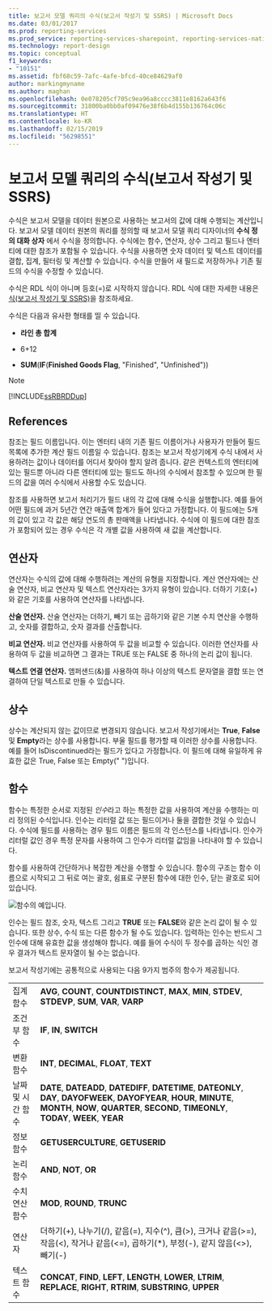 ```yaml
---
title: 보고서 모델 쿼리의 수식(보고서 작성기 및 SSRS) | Microsoft Docs
ms.date: 03/01/2017
ms.prod: reporting-services
ms.prod_service: reporting-services-sharepoint, reporting-services-native
ms.technology: report-design
ms.topic: conceptual
f1_keywords:
- "10151"
ms.assetid: fbf68c59-7afc-4afe-bfcd-40ce84629af0
author: markingmyname
ms.author: maghan
ms.openlocfilehash: 0e078205cf705c9ea96a8cccc3811e8162a643f6
ms.sourcegitcommit: 31800ba0bb0af09476e38f6b4d155b136764c06c
ms.translationtype: HT
ms.contentlocale: ko-KR
ms.lasthandoff: 02/15/2019
ms.locfileid: "56298551"
---
```

# <a name="formulas-in-report-model-queries-report-builder-and-ssrs"></a>보고서 모델 쿼리의 수식(보고서 작성기 및 SSRS)
  수식은 보고서 모델을 데이터 원본으로 사용하는 보고서의 값에 대해 수행되는 계산입니다. 보고서 모델 데이터 원본의 쿼리를 정의할 때 보고서 모델 쿼리 디자이너의 **수식 정의 대화 상자** 에서 수식을 정의합니다. 수식에는 함수, 연산자, 상수 그리고 필드나 엔터티에 대한 참조가 포함될 수 있습니다. 수식을 사용하면 숫자 데이터 및 텍스트 데이터를 결합, 집계, 필터링 및 계산할 수 있습니다. 수식을 만들어 새 필드로 저장하거나 기존 필드의 수식을 수정할 수 있습니다.  
  
 수식은 RDL 식이 아니며 등호(=)로 시작하지 않습니다. RDL 식에 대한 자세한 내용은 [식&#40;보고서 작성기 및 SSRS&#41;](../../reporting-services/report-design/expressions-report-builder-and-ssrs.md)을 참조하세요.  
  
 수식은 다음과 유사한 형태를 띨 수 있습니다.  
  
-   **라인 총 합계**  
  
-   6+12  
  
-   **SUM**(**IF**(**Finished Goods Flag**, "Finished", "Unfinished"))  
  
> [!NOTE]  
>  [!INCLUDE[ssRBRDDup](../../includes/ssrbrddup-md.md)]  
  
## <a name="references"></a>References  
 참조는 필드 이름입니다. 이는 엔터티 내의 기존 필드 이름이거나 사용자가 만들어 필드 목록에 추가한 계산 필드 이름일 수 있습니다. 참조는 보고서 작성기에게 수식 내에서 사용하려는 값이나 데이터를 어디서 찾아야 할지 알려 줍니다. 같은 컨텍스트의 엔터티에 있는 필드뿐 아니라 다른 엔터티에 있는 필드도 하나의 수식에서 참조할 수 있으며 한 필드의 값을 여러 수식에서 사용할 수도 있습니다.  
  
 참조를 사용하면 보고서 처리기가 필드 내의 각 값에 대해 수식을 실행합니다. 예를 들어 어떤 필드에 과거 5년간 연간 매출액 합계가 들어 있다고 가정합니다. 이 필드에는 5개의 값이 있고 각 값은 해당 연도의 총 판매액을 나타냅니다. 수식에 이 필드에 대한 참조가 포함되어 있는 경우 수식은 각 개별 값을 사용하여 새 값을 계산합니다.  
  
## <a name="operators"></a>연산자  
 연산자는 수식의 값에 대해 수행하려는 계산의 유형을 지정합니다. 계산 연산자에는 산술 연산자, 비교 연산자 및 텍스트 연산자라는 3가지 유형이 있습니다. 더하기 기호(+)와 같은 기호를 사용하여 연산자를 나타냅니다.  
  
 **산술 연산자.** 산술 연산자는 더하기, 빼기 또는 곱하기와 같은 기본 수치 연산을 수행하고, 숫자를 결합하고, 숫자 결과를 산출합니다.  
  
 **비교 연산자.** 비교 연산자를 사용하여 두 값을 비교할 수 있습니다. 이러한 연산자를 사용하여 두 값을 비교하면 그 결과는 TRUE 또는 FALSE 중 하나의 논리 값이 됩니다.  
  
 **텍스트 연결 연산자.** 앰퍼샌드(&)를 사용하여 하나 이상의 텍스트 문자열을 결합 또는 연결하여 단일 텍스트로 만들 수 있습니다.  
  
##  <a name="Constants"></a> 상수  
 상수는 계산되지 않는 값이므로 변경되지 않습니다. 보고서 작성기에서는 **True**, **False** 및 **Empty**라는 상수를 사용합니다. 부울 필드를 평가할 때 이러한 상수를 사용합니다. 예를 들어 IsDiscontinued라는 필드가 있다고 가정합니다. 이 필드에 대해 유일하게 유효한 값은 True, False 또는 Empty(" ")입니다.  
  
##  <a name="Functions"></a> 함수  
 함수는 특정한 순서로 지정된 *인수*라고 하는 특정한 값을 사용하여 계산을 수행하는 미리 정의된 수식입니다. 인수는 리터럴 값 또는 필드이거나 둘을 결합한 것일 수 있습니다. 수식에 필드를 사용하는 경우 필드 이름은 필드의 각 인스턴스를 나타냅니다. 인수가 리터럴 값인 경우 특정 문자를 사용하여 그 인수가 리터럴 값임을 나타내야 할 수 있습니다.  
  
 함수를 사용하여 간단하거나 복잡한 계산을 수행할 수 있습니다. 함수의 구조는 함수 이름으로 시작되고 그 뒤로 여는 괄호, 쉼표로 구분된 함수에 대한 인수, 닫는 괄호로 되어 있습니다.  
  
 ![함수의 예입니다.](../../reporting-services/report-design/media/functionexample.gif "함수의 예입니다.")  
  
 인수는 필드 참조, 숫자, 텍스트 그리고 **TRUE** 또는 **FALSE**와 같은 논리 값이 될 수 있습니다. 또한 상수, 수식 또는 다른 함수가 될 수도 있습니다. 입력하는 인수는 반드시 그 인수에 대해 유효한 값을 생성해야 합니다. 예를 들어 수식이 두 정수를 곱하는 식인 경우 결과가 텍스트 문자열이 될 수는 없습니다.  
  
 보고서 작성기에는 공통적으로 사용되는 다음 9가지 범주의 함수가 제공됩니다.  
  
|||  
|-|-|  
|집계 함수|**AVG**, **COUNT**, **COUNTDISTINCT**, **MAX**, **MIN**, **STDEV**, **STDEVP**, **SUM**, **VAR**, **VARP**|  
|조건부 함수|**IF**, **IN**, **SWITCH**|  
|변환 함수|**INT**, **DECIMAL**, **FLOAT**, **TEXT**|  
|날짜 및 시간 함수|**DATE**, **DATEADD**, **DATEDIFF**, **DATETIME**, **DATEONLY**, **DAY**, **DAYOFWEEK**, **DAYOFYEAR**, **HOUR**, **MINUTE**, **MONTH**, **NOW**, **QUARTER**, **SECOND**, **TIMEONLY**, **TODAY**, **WEEK**, **YEAR**|  
|정보 함수|**GETUSERCULTURE**, **GETUSERID**|  
|논리 함수|**AND**, **NOT**, **OR**|  
|수치 연산 함수|**MOD**, **ROUND**, **TRUNC**|  
|연산자|더하기(+), 나누기(/), 같음(=), 지수(^), 큼(>), 크거나 같음(>=), 작음(<), 작거나 같음(<=), 곱하기(*), 부정(-), 같지 않음(<>), 빼기(-)|  
|텍스트 함수|**CONCAT**, **FIND**, **LEFT**, **LENGTH**, **LOWER**, **LTRIM**, **REPLACE**, **RIGHT**, **RTRIM**, **SUBSTRING**, **UPPER**|  
  
  
